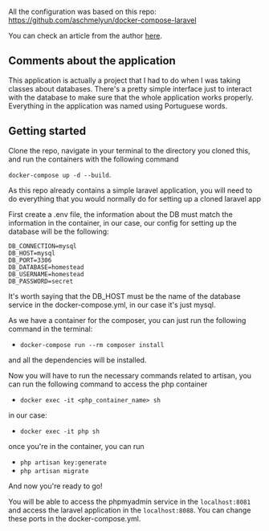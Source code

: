 All the configuration was based on this repo: https://github.com/aschmelyun/docker-compose-laravel

You can check an article from the author [here](https://dev.to/aschmelyun/the-beauty-of-docker-for-local-laravel-development-13c0).

## Comments about the application

This application is actually a project that I had to do when I was taking classes about databases. There's a pretty simple interface just to interact with the database to make sure that the whole application works properly. Everything in the application was named using Portuguese words.

## Getting started

Clone the repo, navigate in your terminal to the directory you cloned this, and run the containers with the following command 

`docker-compose up -d --build`.

As this repo already contains a simple laravel application, you will need to do everything that you would normally do for setting up a cloned laravel app

First create a .env file, the information about the DB must match the information in the container, in our case, our config for setting up the database will be the following:

```
DB_CONNECTION=mysql
DB_HOST=mysql
DB_PORT=3306
DB_DATABASE=homestead
DB_USERNAME=homestead
DB_PASSWORD=secret
```

It's worth saying that the DB_HOST must be the name of the database service in the docker-compose.yml, in our case it's just mysql.

As we have a container for the composer, you can just run the following command in the terminal:

- `docker-compose run --rm composer install`

and all the dependencies will be installed.

Now you will have to run the necessary commands related to artisan, you can run the following command to access the php container

- `docker exec -it <php_container_name> sh`

in our case:

- `docker exec -it php sh`

once you're in the container, you can run

- `php artisan key:generate`
- `php artisan migrate`
 
And now you're ready to go!

You will be able to access the phpmyadmin service in the `localhost:8081` and access the laravel application in the `localhost:8088`. You can change these ports in the docker-compose.yml.

